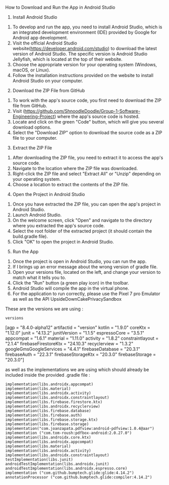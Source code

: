 How to Download and Run the App in Android Studio
1)	Install Android Studio
   
1.	To develop and run the app, you need to install Android Studio, which is an integrated development environment (IDE) provided by Google for Android app development.
2.	Visit the official Android Studio website(https://developer.android.com/studio) to download the latest version of Android Studio. The specific version is Android Studio Jellyfish, which is located at the top of their website.
3.	Choose the appropriate version for your operating system (Windows, macOS, or Linux).
4.	Follow the installation instructions provided on the website to install Android Studio on your computer.
   
2)	Download the ZIP File from GitHub
   
1.	To work with the app's source code, you first need to download the ZIP file from GitHub.
2.	Visit (https://github.com/ShnoodleDoodle/Group-1-Software-Engineering-Project) where the app's source code is hosted.
3.	Locate and click on the green "Code" button, which will give you several download options.
4.	Select the "Download ZIP" option to download the source code as a ZIP file to your computer.
   
3)	Extract the ZIP File
   
1.	After downloading the ZIP file, you need to extract it to access the app's source code.
2.	Navigate to the location where the ZIP file was downloaded.
3.	Right-click the ZIP file and select "Extract All" or "Unzip" depending on your operating system.
4.	Choose a location to extract the contents of the ZIP file.
   
4)	Open the Project in Android Studio
   
1.	Once you have extracted the ZIP file, you can open the app's project in Android Studio.
2.	Launch Android Studio.
3.	On the welcome screen, click "Open" and navigate to the directory where you extracted the app's source code.
4.	Select the root folder of the extracted project (it should contain the build.gradle file).
5.	Click "OK" to open the project in Android Studio.
   
5)	Run the App
   
1.	Once the project is open in Android Studio, you can run the app.
2.	If I brings up an error message about the wrong version of gradle file.
3.	Open your versions file, located on the left, and change your version to match what it tells you to.
4.	Click the "Run" button (a green play icon) in the toolbar.
5.	Android Studio will compile the app in the virtual phone.
6.	For the application to run correctly, please use the Pixel 7 pro Emulator as well as the API UpsideDownCakePrivacySandbox
   
   These are the versions we are using :
  	
  	versions
[agp = "8.4.0-alpha12"
artifactid = "version"
kotlin = "1.9.0"
coreKtx = "1.12.0"
junit = "4.13.2"
junitVersion = "1.1.5"
espressoCore = "3.5.1"
appcompat = "1.6.1"
material = "1.11.0"
activity = "1.8.2"
constraintlayout = "2.1.4"
firebaseFirestoreKtx = "24.10.3"
recyclerview = "1.3.2"
googleGmsGoogleServices = "4.4.1"
firebaseDatabase = "20.3.1"
firebaseAuth = "22.3.1"
firebaseStorageKtx = "20.3.0"
firebaseStorage = "20.3.0"]


as well as the implementations we are using which should already be included inside the provided .gradle file :

    implementation(libs.androidx.appcompat)
    implementation(libs.material)
    implementation(libs.androidx.activity)
    implementation(libs.androidx.constraintlayout)
    implementation(libs.firebase.firestore.ktx)
    implementation(libs.androidx.recyclerview)
    implementation(libs.firebase.database)
    implementation(libs.firebase.auth)
    implementation(libs.firebase.storage.ktx)
    implementation(libs.firebase.storage)
    implementation("com.joanzapata.pdfview:android-pdfview:1.0.4@aar")
    implementation ("com.tom-roush:pdfbox-android:2.0.27.0")
    implementation(libs.androidx.core.ktx)
    implementation(libs.androidx.appcompat)
    implementation(libs.material)
    implementation(libs.androidx.activity)
    implementation(libs.androidx.constraintlayout)
    testImplementation(libs.junit)
    androidTestImplementation(libs.androidx.junit)
    androidTestImplementation(libs.androidx.espresso.core)
    implementation ("com.github.bumptech.glide:glide:4.14.2")
    annotationProcessor ("com.github.bumptech.glide:compiler:4.14.2")


